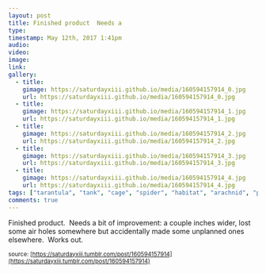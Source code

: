 ```yaml
---
layout: post
title: Finished product  Needs a
type: 
timestamp: May 12th, 2017 1:41pm
audio: 
video: 
image: 
link: 
gallery:
  - title: 
    gimage: https://saturdayxiii.github.io/media/160594157914_0.jpg
    url: https://saturdayxiii.github.io/media/160594157914_0.jpg
  - title: 
    gimage: https://saturdayxiii.github.io/media/160594157914_1.jpg
    url: https://saturdayxiii.github.io/media/160594157914_1.jpg
  - title: 
    gimage: https://saturdayxiii.github.io/media/160594157914_2.jpg
    url: https://saturdayxiii.github.io/media/160594157914_2.jpg
  - title: 
    gimage: https://saturdayxiii.github.io/media/160594157914_3.jpg
    url: https://saturdayxiii.github.io/media/160594157914_3.jpg
  - title: 
    gimage: https://saturdayxiii.github.io/media/160594157914_4.jpg
    url: https://saturdayxiii.github.io/media/160594157914_4.jpg
tags: ["tarantula", "tank", "cage", "spider", "habitat", "arachnid", "pets", "showcase"]
comments: true
---
```


         
Finished product.  Needs a bit of improvement: a couple inches wider, lost some air holes somewhere but accidentally made some unplanned ones elsewhere.  Works out.
 
  
<small>source: [https://saturdayxiii.tumblr.com/post/160594157914](https://saturdayxiii.tumblr.com/post/160594157914)</small>